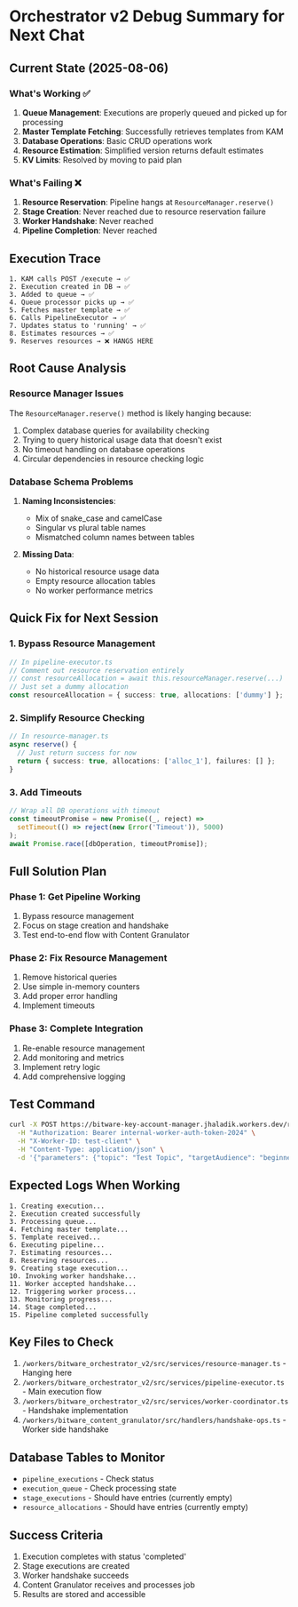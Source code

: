 # Orchestrator v2 Debug Summary for Next Chat

## Current State (2025-08-06)

### What's Working ✅
1. **Queue Management**: Executions are properly queued and picked up for processing
2. **Master Template Fetching**: Successfully retrieves templates from KAM
3. **Database Operations**: Basic CRUD operations work
4. **Resource Estimation**: Simplified version returns default estimates
5. **KV Limits**: Resolved by moving to paid plan

### What's Failing ❌
1. **Resource Reservation**: Pipeline hangs at `ResourceManager.reserve()`
2. **Stage Creation**: Never reached due to resource reservation failure
3. **Worker Handshake**: Never reached
4. **Pipeline Completion**: Never reached

## Execution Trace
```
1. KAM calls POST /execute → ✅
2. Execution created in DB → ✅
3. Added to queue → ✅
4. Queue processor picks up → ✅
5. Fetches master template → ✅
6. Calls PipelineExecutor → ✅
7. Updates status to 'running' → ✅
8. Estimates resources → ✅
9. Reserves resources → ❌ HANGS HERE
```

## Root Cause Analysis

### Resource Manager Issues
The `ResourceManager.reserve()` method is likely hanging because:
1. Complex database queries for availability checking
2. Trying to query historical usage data that doesn't exist
3. No timeout handling on database operations
4. Circular dependencies in resource checking logic

### Database Schema Problems
1. **Naming Inconsistencies**:
   - Mix of snake_case and camelCase
   - Singular vs plural table names
   - Mismatched column names between tables

2. **Missing Data**:
   - No historical resource usage data
   - Empty resource allocation tables
   - No worker performance metrics

## Quick Fix for Next Session

### 1. Bypass Resource Management
```typescript
// In pipeline-executor.ts
// Comment out resource reservation entirely
// const resourceAllocation = await this.resourceManager.reserve(...)
// Just set a dummy allocation
const resourceAllocation = { success: true, allocations: ['dummy'] };
```

### 2. Simplify Resource Checking
```typescript
// In resource-manager.ts
async reserve() {
  // Just return success for now
  return { success: true, allocations: ['alloc_1'], failures: [] };
}
```

### 3. Add Timeouts
```typescript
// Wrap all DB operations with timeout
const timeoutPromise = new Promise((_, reject) => 
  setTimeout(() => reject(new Error('Timeout')), 5000)
);
await Promise.race([dbOperation, timeoutPromise]);
```

## Full Solution Plan

### Phase 1: Get Pipeline Working
1. Bypass resource management
2. Focus on stage creation and handshake
3. Test end-to-end flow with Content Granulator

### Phase 2: Fix Resource Management
1. Remove historical queries
2. Use simple in-memory counters
3. Add proper error handling
4. Implement timeouts

### Phase 3: Complete Integration
1. Re-enable resource management
2. Add monitoring and metrics
3. Implement retry logic
4. Add comprehensive logging

## Test Command
```bash
curl -X POST https://bitware-key-account-manager.jhaladik.workers.dev/requests/req_1754419678174_wumusc9is/execute \
  -H "Authorization: Bearer internal-worker-auth-token-2024" \
  -H "X-Worker-ID: test-client" \
  -H "Content-Type: application/json" \
  -d '{"parameters": {"topic": "Test Topic", "targetAudience": "beginners"}}'
```

## Expected Logs When Working
```
1. Creating execution...
2. Execution created successfully
3. Processing queue...
4. Fetching master template...
5. Template received...
6. Executing pipeline...
7. Estimating resources...
8. Reserving resources...
9. Creating stage execution...
10. Invoking worker handshake...
11. Worker accepted handshake...
12. Triggering worker process...
13. Monitoring progress...
14. Stage completed...
15. Pipeline completed successfully
```

## Key Files to Check
1. `/workers/bitware_orchestrator_v2/src/services/resource-manager.ts` - Hanging here
2. `/workers/bitware_orchestrator_v2/src/services/pipeline-executor.ts` - Main execution flow
3. `/workers/bitware_orchestrator_v2/src/services/worker-coordinator.ts` - Handshake implementation
4. `/workers/bitware_content_granulator/src/handlers/handshake-ops.ts` - Worker side handshake

## Database Tables to Monitor
- `pipeline_executions` - Check status
- `execution_queue` - Check processing state
- `stage_executions` - Should have entries (currently empty)
- `resource_allocations` - Should have entries (currently empty)

## Success Criteria
1. Execution completes with status 'completed'
2. Stage executions are created
3. Worker handshake succeeds
4. Content Granulator receives and processes job
5. Results are stored and accessible